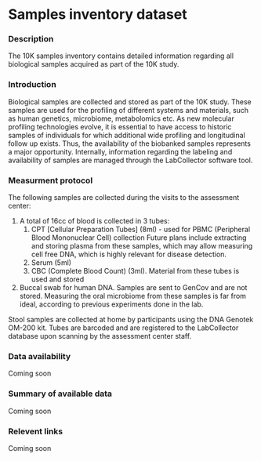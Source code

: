 # Samples inventory dataset  

### Description 

The 10K samples inventory contains detailed information regarding all biological samples acquired as part of the 10K study.

### Introduction

Biological samples are collected and stored as part of the 10K study. These samples are used for the profiling of different systems and materials, such as human genetics, microbiome, metabolomics etc.
As new molecular profiling technologies evolve, it is essential to have access to historic samples of individuals for which additional wide profiling and longitudinal follow up exists. Thus, the availability of the biobanked samples represents a major opportunity.
Internally, information regarding the labeling and availability of samples are managed through the LabCollector software tool.

### Measurment protocol 
<!-- long measurment protocol for the data browser -->
The following samples are collected during the visits to the assessment center:
1. A total of 16cc of blood is collected in 3 tubes:
    1. CPT [Cellular Preparation Tubes] (8ml) - used for PBMC (Peripheral Blood Mononuclear Cell) collection
Future plans include extracting and storing plasma from these samples, which may allow measuring cell free DNA, which is highly relevant for disease detection.
    2. Serum (5ml) 
    3. CBC (Complete Blood Count) (3ml). Material from these tubes is used and stored
2. Buccal swab for human DNA. Samples are sent to GenCov and are not stored. Measuring the oral microbiome from these samples is far from ideal, according to previous experiments done in the lab.

Stool samples are collected at home by participants using the DNA Genotek OM-200 kit. 
Tubes are barcoded and are registered to the LabCollector database upon scanning by the assessment center staff.

### Data availability 
<!-- for the example notebooks -->
Coming soon

### Summary of available data 
<!-- for the data browser -->
Coming soon

### Relevent links

Coming soon
